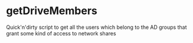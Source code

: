 # getDriveMembers

Quick'n'dirty script to get all the users which belong to the AD groups that grant some kind of access to network shares
